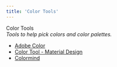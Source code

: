 ```yaml
---
title: 'Color Tools'
---
```


Color Tools  
_Tools to help pick colors and color palettes._

*   [Adobe Color](https://color.adobe.com/)  
*   [Color Tool - Material Design](https://material.io/resources/color/)  
*   [Colormind](http://colormind.io/)
